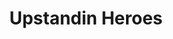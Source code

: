 ---
pid: pt66
title: Upstandin Heroes
location_transcription: Norris Square
coordinates: "[-75.1376727, 39.98379]"
zipcode: '19133'
gen_neighborhood: North Philadelphia
neighborhood: Fairhill,North Philadelphia
outside_phl: 
age: '58'
age_range: 50-59
instagram: 
image_file_name: pt_66.jpg
proposal_transcription: |-
  Sister Carol Keck Norris Square Project
  St. Boniface Church demolished 2010. Stood the test of time for over 160 yrs.
  Doña Carmen Aponte started and ran first senior center of hispanic desent.
topic: Person,Latinx,History
topic_summary: 0, 0, 0, 0
type: Other No Form,Memorial
keywords_other: 
credit: Antonio Bonaporte
image_labels: 
twitter: 
facebook: 
permalink: "/monuments/pt66/"
layout: item-page
---